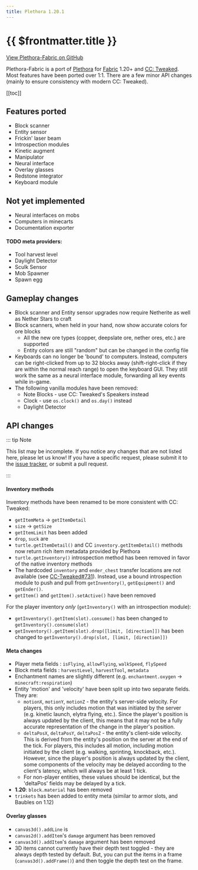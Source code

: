 ```yaml
---
title: Plethora 1.20.1
---
```


# {{ $frontmatter.title }}

[View Plethora-Fabric on GitHub](https://github.com/SwitchCraftCC/Plethora-Fabric)

Plethora-Fabric is a port of [Plethora](https://github.com/SquidDev-CC/plethora) for [Fabric](https://fabricmc.net/) 
1.20+ and [CC: Tweaked](https://github.com/cc-tweaked/cc-tweaked). Most features have been ported over 1:1. There
are a few minor API changes (mainly to ensure consistency with modern CC: Tweaked).

[[toc]]

## Features ported

- Block scanner
- Entity sensor
- Frickin' laser beam
- Introspection modules
- Kinetic augment
- Manipulator
- Neural interface
- Overlay glasses
- Redstone integrator
- Keyboard module

## Not yet implemented

- Neural interfaces on mobs
- Computers in minecarts
- Documentation exporter

#### TODO meta providers:
- Tool harvest level
- Daylight Detector
- Sculk Sensor
- Mob Spawner
- Spawn egg

## Gameplay changes

- Block scanner and Entity sensor upgrades now require Netherite as well as Nether Stars to craft
- Block scanners, when held in your hand, now show accurate colors for ore blocks
  - All the new ore types (copper, deepslate ore, nether ores, etc.) are supported
  - Entity colors are still "random" but can be changed in the config file
- Keyboards can no longer be 'bound' to computers. Instead, computers can be right-clicked from up to 32 blocks away
  (shift-right-click if they are within the normal reach range) to open the keyboard GUI. They still work the same as
  a neural interface module, forwarding all key events while in-game.
- The following vanilla modules have been removed:
  - Note Blocks - use CC: Tweaked's Speakers instead
  - Clock - use `os.clock()` and `os.day()` instead
  - Daylight Detector

## API changes

::: tip Note

This list may be incomplete. If you notice any changes that are not listed here, please let us know! If you have a
specific request, please submit it to the [issue tracker](https://github.com/SwitchCraftCC/Plethora-Fabric/issues), or
submit a pull request.

:::

#### Inventory methods

Inventory methods have been renamed to be more consistent with CC: Tweaked:

- `getItemMeta` -> `getItemDetail`
- `size` -> `getSize`
- `getItemLimit` has been added
- `drop`, `suck` are <NYI/>
- `turtle.getItemDetail()` and CC `inventory.getItemDetail()` methods now return rich item metadata provided by Plethora
- `turtle.getInventory()` introspection method has been removed in favor of the native inventory methods
- The hardcoded `inventory` and `ender_chest` transfer locations are not available (see 
  [CC-Tweaked#731](https://github.com/cc-tweaked/CC-Tweaked/issues/731)). Instead, use a bound introspection module to 
  push and pull from `getInventory()`, `getEquipment()` and `getEnder()`.
- `getItem()` and `getItem().setActive()` have been removed

For the player inventory *only* (`getInventory()` with an introspection module):

- `getInventory().getItem(slot).consume()` has been changed to `getInventory().consume(slot)`
- `getInventory().getItem(slot).drop([limit, [direction]])` has been changed to 
  `getInventory().drop(slot, [limit, [direction]])`

#### Meta changes

- Player meta fields <NYI/>: `isFlying`, `allowFlying`, `walkSpeed`, `flySpeed`
- Block meta fields <NYI/>: `harvestLevel`, `harvestTool`, `metadata`
- Enchantment names are slightly different (e.g. `enchantment.oxygen` -> `minecraft:respiration`)
- Entity 'motion' and 'velocity' have been split up into two separate fields. They are:
  - `motionX`, `motionY`, `motionZ` - the entity's server-side velocity. For players, this only includes motion that
    was initiated by the server (e.g. kinetic launch, elytra flying, etc.). Since the player's position is always
    updated by the client, this means that it may not be a fully accurate representation of the change in the player's
    position.
  - `deltaPosX`, `deltaPosY`, `deltaPosZ` - the entity's client-side velocity. This is derived from the entity's
    position on the server at the end of the tick. For players, this includes all motion, including motion initiated by
    the client (e.g. walking, sprinting, knockback, etc.). However, since the player's position is always updated by the
    client, some components of the velocity may be delayed according to the client's latency, which will always be at 
    least 1 tick.
  - For non-player entities, these values should be identical, but the 'deltaPos' fields may be delayed by a tick.
- **1.20**: `block.material` has been removed
- `trinkets` has been added to entity meta (similar to armor slots, and Baubles on 1.12)

#### Overlay glasses

- `canvas3d().addLine` is <NYI/>
- `canvas2d().addItem`'s `damage` argument has been removed
- `canvas3d().addItem`'s `damage` argument has been removed
- 3D items cannot currently have their depth test toggled - they are always depth tested by default. But, you can put
  the items in a frame (`canvas3d().addFrame()`) and then toggle the depth test on the frame.
